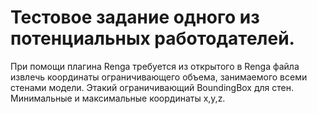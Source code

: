 # Тестовое задание одного из потенциальных работодателей.
При помощи плагина Renga требуется из открытого в Renga файла извлечь координаты ограничивающего объема, занимаемого всеми стенами модели. Этакий ограничивающий BoundingBox для стен. Минимальные и максимальные координаты x,y,z.
